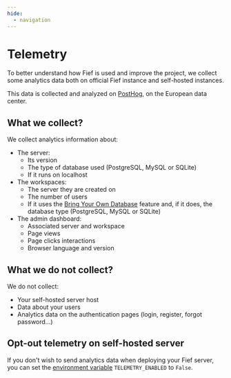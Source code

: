 ```yaml
---
hide:
  - navigation
---
```


# Telemetry

To better understand how Fief is used and improve the project, we collect some analytics data both on official Fief instance and self-hosted instances.

This data is collected and analyzed on [PostHog](https://posthog.com/), on the European data center.

## What we collect?

We collect analytics information about:

* The server:
    * Its version
    * The type of database used (PostgreSQL, MySQL or SQLite)
    * If it runs on localhost
* The workspaces:
    * The server they are created on
    * The number of users
    * If it uses the [Bring Your Own Database](./going-further/byod.md) feature and, if it does, the database type (PostgreSQL, MySQL or SQLite)
* The admin dashboard:
    * Associated server and workspace
    * Page views
    * Page clicks interactions
    * Browser language and version

## What we do **not** collect?

We do not collect:

* Your self-hosted server host
* Data about your users
* Analytics data on the authentication pages (login, register, forgot password...)

## Opt-out telemetry on self-hosted server

If you don't wish to send analytics data when deploying your Fief server, you can set the [environment variable](./self-hosting/environment-variables.md) `TELEMETRY_ENABLED` to `False`.

